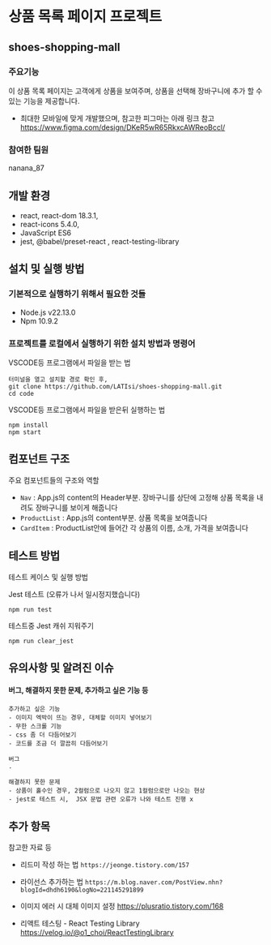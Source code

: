 # 상품 목록 페이지 프로젝트

## shoes-shopping-mall
### 주요기능
이 상품 목록 페이지는 고객에게 상품을 보여주며, 상품을 선택해 장바구니에 추가 할 수 있는 기능을 제공합니다.

- 최대한 모바일에 맞게 개발했으며, 참고한 피그마는 아래 링크 참고
<a>https://www.figma.com/design/DKeR5wR65RkxcAWReoBccl/</a>

### 참여한 팀원
nanana_87

## 개발 환경
- react, react-dom 18.3.1, 
- react-icons 5.4.0,
- JavaScript ES6
- jest, @babel/preset-react , react-testing-library

## 설치 및 실행 방법

### 기본적으로 실행하기 위해서 필요한 것들
- Node.js v22.13.0
- Npm 10.9.2

### 프로젝트를 로컬에서 실행하기 위한 설치 방법과 명령어

VSCODE등 프로그램에서 파일을 받는 법
```
터미널을 열고 설치할 경로 확인 후,
git clone https://github.com/LATIsi/shoes-shopping-mall.git
cd code
```

VSCODE등 프로그램에서 파일을 받은뒤 실행하는 법
```
npm install
npm start
```


## 컴포넌트 구조

주요 컴포넌트들의 구조와 역할

- `Nav` : App.js의 content의 Header부분. 장바구니를 상단에 고정해 상품 목록을 내려도 장바구니를 보이게 해줍니다
- `ProductList` : App.js의 content부분. 상품 목록을 보여줍니다
- `CardItem` : ProductList안에 들어간 각 상품의 이름, 소개, 가격을 보여줍니다

## 테스트 방법

테스트 케이스 및 실행 방법

Jest 테스트 (오류가 나서 일시정지했습니다)
```
npm run test
```

테스트중 Jest 캐쉬 지워주기
```
npm run clear_jest
```

## 유의사항 및 알려진 이슈

####  버그, 해결하지 못한 문제, 추가하고 싶은 기능 등


```
추가하고 싶은 기능
- 이미지 엑박이 뜨는 경우, 대체할 이미지 넣어보기
- 무한 스크롤 기능
- css 좀 더 다듬어보기
- 코드를 조금 더 깔끔히 다듬어보기
```

```
버그
.
```

```
해결하지 못한 문제
- 상품이 홀수인 경우, 2컬럼으로 나오지 않고 1컬럼으로만 나오는 현상 
- jest로 테스트 시,  JSX 문법 관련 오류가 나와 테스트 진행 x
```

## 추가 항목

참고한 자료 등

- 리드미 작성 하는 법
<a>`https://jeonge.tistory.com/157 `</a>


- 라이선스 추가하는 법
<a>`https://m.blog.naver.com/PostView.nhn?blogId=dhdh6190&logNo=221145291899`</a>
 
- 이미지 에러 시 대체 이미지 설정
<a>https://plusratio.tistory.com/168</a>

- 리액트 테스팅 - React Testing Library
<a>https://velog.io/@o1_choi/ReactTestingLibrary</a>
